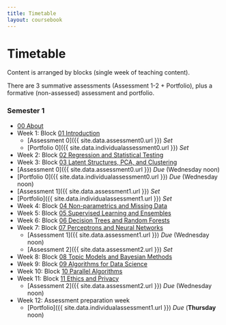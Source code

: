 ```yaml
---
title: Timetable
layout: coursebook
---
```


# Timetable

Content is arranged by blocks (single week of teaching content).

There are 3 summative assessments (Assessment 1-2 + Portfolio), plus a formative (non-assessed) assessment and portfolio.
### Semester 1

* [00 About](coursebook/00.md)
* Week 1: Block [01 Introduction](coursebook/01.md)
  * [Assessment 0]({{ site.data.assessment0.url }}) *Set*
  * [Portfolio 0]({{ site.data.individualassessment0.url }}) *Set*
* Week 2: Block [02 Regression and Statistical Testing](coursebook/02.md)
*  Week 3: Block [03 Latent Structures, PCA, and Clustering](coursebook/03.md)
  * [Assessment 0]({{ site.data.assessment0.url }}) *Due* (Wednesday noon)
  * [Portfolio 0]({{ site.data.individualassessment0.url }}) *Due* (Wednesday noon)
  * [Assessment 1]({{ site.data.assessment1.url }}) *Set*
  * [Portfolio]({{ site.data.individualassessment1.url }}) *Set*
* Week 4: Block [04 Non-parametrics and Missing Data](coursebook/04.md)
* Week 5: Block [05 Supervised Learning and Ensembles](coursebook/05.md)
* Week 6: Block [06 Decision Trees and Random Forests](coursebook/06.md)
* Week 7: Block [07 Perceptrons and Neural Networks](coursebook/07.md)
  * [Assessment 1]({{ site.data.assessment1.url }}) *Due* (Wednesday noon)
  * [Assessment 2]({{ site.data.assessment2.url }}) *Set*
* Week 8: Block [08 Topic Models and Bayesian Methods](coursebook/08.md)
* Week 9: Block [09 Algorithms for Data Science](coursebook/09.md)
* Week 10: Block [10 Parallel Algorithms](coursebook/10.md)
* Week 11: Block [11 Ethics and Privacy](coursebook/11.md)
  * [Assessment 2]({{ site.data.assessment2.url }}) *Due* (Wednesday noon)
* Week 12: Assessment preparation week
  * [Portfolio]({{ site.data.individualassessment1.url }}) *Due* (**Thursday** noon)
